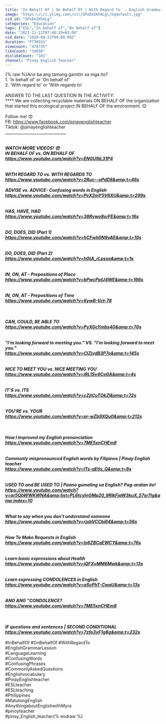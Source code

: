 ```yaml
---
title: "In Behalf Of | On Behalf Of | With Regard To  - English Grammar Lesson (Taglish)"
image: "https:\/\/i.ytimg.com\/vi\/SPxEmIKh4Lg\/hqdefault.jpg"
vid_id: "SPxEmIKh4Lg"
categories: "Education"
tags: ["ESL","In behalf of","On behalf of"]
date: "2021-11-11T07:40:29+03:00"
vid_date: "2020-09-22T09:00:09Z"
duration: "PT7M15S"
viewcount: "478735"
likeCount: "19650"
dislikeCount: "181"
channel: "Pinay English Teacher"
---
```

{% raw %}Ano ba ang tamang gamitin sa mga ito?<br />1. 'In behalf of' or 'On behalf of'<br />2. 'With regard to' or 'With regards to'<br /><br />ANSWER TO THE LAST QUESTION IN THE ACTIVITY:<br />**** We are collecting recyclable materials ON BEHALF OF the organization that started this ecological project IN BEHALF OF the environment. 😊<br /><br />Follow me! 😍<br />FB: <a rel="nofollow" target="blank" href="https://www.facebook.com/pinayenglishteacher">https://www.facebook.com/pinayenglishteacher</a><br />Tiktok: @pinayenglishteacher<br />____________________________________<br /><br /><br />WATCH MORE VIDEOS! 😍<br />IN BEHALF OF vs. ON BEHALF OF<br /><a rel="nofollow" target="blank" href="https://www.youtube.com/watch?v=ENGU9jL31P4">https://www.youtube.com/watch?v=ENGU9jL31P4</a><br /><br /><br />WITH REGARD TO vs. WITH REGARDS TO<br /><a rel="nofollow" target="blank" href="https://www.youtube.com/watch?v=2Ruc--oPdD8&amp;t=46s">https://www.youtube.com/watch?v=2Ruc--oPdD8&amp;t=46s</a><br /><br />ADVISE vs. ADVICE- Confusing words in English<br /><a rel="nofollow" target="blank" href="https://www.youtube.com/watch?v=PeX2mY5V6XU&amp;t=299s">https://www.youtube.com/watch?v=PeX2mY5V6XU&amp;t=299s</a><br /><br /><br />HAS, HAVE, HAD <br /><a rel="nofollow" target="blank" href="https://www.youtube.com/watch?v=38Rvwo8srFE&amp;t=16s">https://www.youtube.com/watch?v=38Rvwo8srFE&amp;t=16s</a><br /><br /><br />DO, DOES, DID (Part 1)<br /><a rel="nofollow" target="blank" href="https://www.youtube.com/watch?v=hCFwh0N9vAE&amp;t=10s">https://www.youtube.com/watch?v=hCFwh0N9vAE&amp;t=10s</a><br /><br /><br />DO, DOES, DID (Part 2)<br /><a rel="nofollow" target="blank" href="https://www.youtube.com/watch?v=h0tA_rLpsxo&amp;t=1s">https://www.youtube.com/watch?v=h0tA_rLpsxo&amp;t=1s</a><br /><br /><br />IN, ON, AT - Prepositions of Place <br /><a rel="nofollow" target="blank" href="https://www.youtube.com/watch?v=bPwcPpfJ4WE&amp;t=166s">https://www.youtube.com/watch?v=bPwcPpfJ4WE&amp;t=166s</a><br /><br /><br />IN, ON, AT - Prepositions of Time <br /><a rel="nofollow" target="blank" href="https://www.youtube.com/watch?v=6ywB-Vct-78">https://www.youtube.com/watch?v=6ywB-Vct-78</a><br /><br /><br /><br />CAN, COULD, BE ABLE TO <br /><a rel="nofollow" target="blank" href="https://www.youtube.com/watch?v=PyXGcYmbs40&amp;t=70s">https://www.youtube.com/watch?v=PyXGcYmbs40&amp;t=70s</a><br /><br /><br />&quot;I'm looking forward to meeting you.&quot; VS. &quot;I'm looking forward to meet you.&quot;<br /><a rel="nofollow" target="blank" href="https://www.youtube.com/watch?v=CIZjvdB3P7o&amp;t=145s">https://www.youtube.com/watch?v=CIZjvdB3P7o&amp;t=145s</a><br /><br /><br />NICE TO MEET YOU vs. NICE MEETING YOU<br /><a rel="nofollow" target="blank" href="https://www.youtube.com/watch?v=jRL1Sv4Co0A&amp;t=4s">https://www.youtube.com/watch?v=jRL1Sv4Co0A&amp;t=4s</a><br /><br /><br />IT'S vs. ITS<br /><a rel="nofollow" target="blank" href="https://www.youtube.com/watch?v=cZjtCuTOkZI&amp;t=72s">https://www.youtube.com/watch?v=cZjtCuTOkZI&amp;t=72s</a><br /><br /><br />YOU'RE vs. YOUR<br /><a rel="nofollow" target="blank" href="https://www.youtube.com/watch?v=pr-wZb9XQu0&amp;t=212s">https://www.youtube.com/watch?v=pr-wZb9XQu0&amp;t=212s</a><br /><br /><br /><br />How I improved my English pronunciation<br /><a rel="nofollow" target="blank" href="https://www.youtube.com/watch?v=7ME5xnCHEm8">https://www.youtube.com/watch?v=7ME5xnCHEm8</a><br /><br /><br />Commonly mispronounced English words by Filipinos | Pinay English teacher<br /><a rel="nofollow" target="blank" href="https://www.youtube.com/watch?v=lTs-qEtIx_Q&amp;t=8s">https://www.youtube.com/watch?v=lTs-qEtIx_Q&amp;t=8s</a><br /><br /><br />USED TO and BE USED TO | Paano gumaling sa English? Pag-aralan ito!<br /><a rel="nofollow" target="blank" href="https://www.youtube.com/watch?v=ar5QbWWKWNA&amp;list=PL6tcyInGMp20_9RlkFjaW3kuX_57sr7lg&amp;index=10">https://www.youtube.com/watch?v=ar5QbWWKWNA&amp;list=PL6tcyInGMp20_9RlkFjaW3kuX_57sr7lg&amp;index=10</a><br /><br /><br />What to say when you don't understand someone <br /><a rel="nofollow" target="blank" href="https://www.youtube.com/watch?v=rjxbVCCbi64&amp;t=56s">https://www.youtube.com/watch?v=rjxbVCCbi64&amp;t=56s</a><br /><br /><br />How To Make Requests in English<br /><a rel="nofollow" target="blank" href="https://www.youtube.com/watch?v=Is6ZBCqEWCY&amp;t=76s">https://www.youtube.com/watch?v=Is6ZBCqEWCY&amp;t=76s</a><br /><br /><br />Learn basic expressions about Health <br /><a rel="nofollow" target="blank" href="https://www.youtube.com/watch?v=jQFXvMM6Mwk&amp;t=13s">https://www.youtube.com/watch?v=jQFXvMM6Mwk&amp;t=13s</a><br /><br /><br />Learn expressing CONDOLENCES in English <br /><a rel="nofollow" target="blank" href="https://www.youtube.com/watch?v=aScPhT-CwqU&amp;t=13s">https://www.youtube.com/watch?v=aScPhT-CwqU&amp;t=13s</a><br /><br /><br />ANO ANG &quot;CONDOLENCE?<br /><a rel="nofollow" target="blank" href="https://www.youtube.com/watch?v=7ME5xnCHEm8">https://www.youtube.com/watch?v=7ME5xnCHEm8</a><br /><br /><br /><br />IF questions and sentences | SECOND CONDITIONAL<br /><a rel="nofollow" target="blank" href="https://www.youtube.com/watch?v=7zfo3vF1g8g&amp;t=232s">https://www.youtube.com/watch?v=7zfo3vF1g8g&amp;t=232s</a><br />_____<br />#InBehalfOf #OnBehalfOf #WithRegardTo<br />#EnglishGrammarLesson<br />#LanguageLearning<br />#ConfusingWords<br />#ConfusingPhrases<br />#CommonlyAskedQuestions<br />#Englishvocabulary<br />#PinayEnglishteacher<br />#ESLteacher<br />#ESLteaching<br />#Philippines<br />#MatutongEnglish<br />#AnythingaboutEnglishwithMyra<br />#pinoyteacher<br />#pinay_English_teacher{% endraw %}
